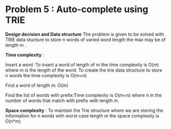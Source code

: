 # Problem 5 : Auto-complete using TRIE

**Design decision and  Data structure**
The problem is given to be solved with TRIE data stucture to store  n words  of varied word length the max may be of length m .

 **Time complexity** : 

 Insert a word :To insert a word of length of m the time complexity is O(m) where m is the length of the word. To create  the  trie data structure to store n words the time complexity is O(m+n)

 Find a word of length m: O(m) 

Find the list of words with prefix:Time complexity is O(m+n) where n in the number of words that match with prefix with length m.

 **Space complexity** :
 To maintain the Trie structure where we are storing the information for n words with worst case length m the space complexity is  O(n*m)